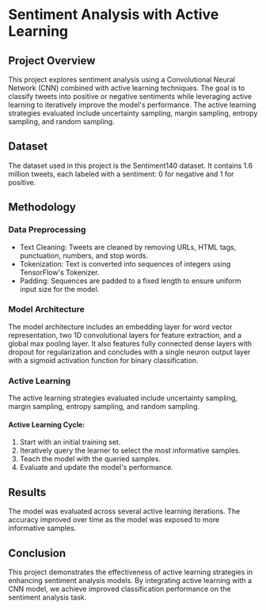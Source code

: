 # Sentiment Analysis with Active Learning

## Project Overview
This project explores sentiment analysis using a Convolutional Neural Network (CNN) combined with active learning techniques. The goal is to classify tweets into positive or negative sentiments while leveraging active learning to iteratively improve the model's performance. The active learning strategies evaluated include uncertainty sampling, margin sampling, entropy sampling, and random sampling.

## Dataset
The dataset used in this project is the Sentiment140 dataset. It contains 1.6 million tweets, each labeled with a sentiment: 0 for negative and 1 for positive.

## Methodology
### Data Preprocessing
* Text Cleaning: Tweets are cleaned by removing URLs, HTML tags, punctuation, numbers, and stop words.
* Tokenization: Text is converted into sequences of integers using TensorFlow's Tokenizer.
* Padding: Sequences are padded to a fixed length to ensure uniform input size for the model.

### Model Architecture 
The model architecture includes an embedding layer for word vector representation, two 1D convolutional layers for feature extraction, and a global max pooling layer. It also features fully connected dense layers with dropout for regularization and concludes with a single neuron output layer with a sigmoid activation function for binary classification.

### Active Learning
The active learning strategies evaluated include uncertainty sampling, margin sampling, entropy sampling, and random sampling.

#### Active Learning Cycle:
1. Start with an initial training set.
2. Iteratively query the learner to select the most informative samples.
3. Teach the model with the queried samples.
4. Evaluate and update the model's performance.

## Results
The model was evaluated across several active learning iterations. The accuracy improved over time as the model was exposed to more informative samples. 

## Conclusion
This project demonstrates the effectiveness of active learning strategies in enhancing sentiment analysis models. By integrating active learning with a CNN model, we achieve improved classification performance on the sentiment analysis task.

